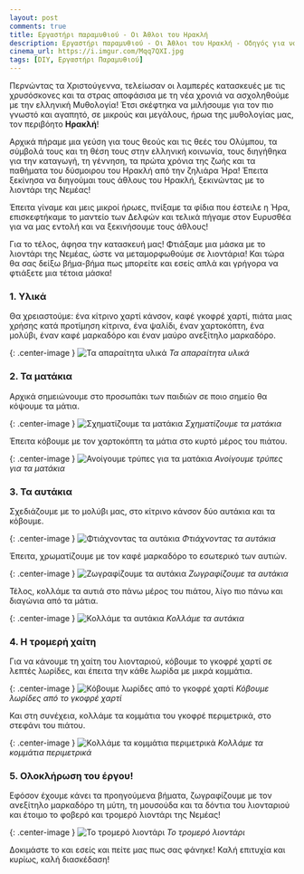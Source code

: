 ```yaml
---
layout: post
comments: true
title: Εργαστήρι παραμυθιού - Οι Άθλοι του Ηρακλή
description: Εργαστήρι παραμυθιού - Οι Άθλοι του Ηρακλή - Οδηγός για να φτιάξετε και εσείς μάσκες λιονταριού
cinema_url: https://i.imgur.com/Mqq7QXI.jpg
tags: [DIY, Εργαστήρι Παραμυθιού]
---
```


Περνώντας τα Χριστούγεννα, τελείωσαν οι λαμπερές κατασκευές με τις χρυσόσκονες και τα στρας αποφάσισα με τη νέα χρονιά να ασχοληθούμε με την ελληνική Μυθολογία! Έτσι σκέφτηκα να μιλήσουμε για τον πιο γνωστό και αγαπητό, σε μικρούς και μεγάλους, ήρωα της μυθολογίας μας, τον περιβόητο **Ηρακλή**!

Αρχικά πήραμε μια γεύση για τους θεούς και τις θεές του Ολύμπου, τα σύμβολά τους και τη θέση τους στην ελληνική κοινωνία, τους διηγήθηκα για την καταγωγή, τη γέννηση, τα πρώτα χρόνια της ζωής και τα παθήματα του δύσμοιρου του Ηρακλή από την ζηλιάρα Ήρα! Έπειτα ξεκίνησα να διηγούμαι τους άθλους του Ηρακλή, ξεκινώντας με το λιοντάρι της Νεμέας!

Έπειτα γίναμε και μεις μικροί ήρωες, πνίξαμε τα φίδια που έστειλε η Ήρα, επισκεφτήκαμε το μαντείο των Δελφών και τελικά πήγαμε στον Ευρυσθέα για να μας εντολή και να ξεκινήσουμε τους άθλους!

Για το τέλος, άφησα την κατασκευή μας! Φτιάξαμε μια μάσκα με το λιοντάρι της Νεμέας, ώστε να μεταμορφωθούμε σε λιοντάρια! Και τώρα θα σας δείξω βήμα-βήμα πως μπορείτε και εσείς απλά και γρήγορα να φτιάξετε μια τέτοια μάσκα!

### 1. Υλικά
Θα χρειαστούμε: ένα κίτρινο χαρτί κάνσον, καφέ γκοφρέ χαρτί, πιάτα μιας χρήσης κατά προτίμηση κίτρινα, ένα ψαλίδι, έναν χαρτοκόπτη, ένα μολύβι, έναν καφέ μαρκαδόρο και έναν μαύρο ανεξίτηλο μαρκαδόρο.

{: .center-image } 
![Τα απαραίτητα υλικά](https://i.imgur.com/rYwZaIr.jpg)
*Τα απαραίτητα υλικά*

### 2. Τα ματάκια
Αρχικά σημειώνουμε στο προσωπάκι των παιδιών σε ποιο σημείο θα κόψουμε τα μάτια.

{: .center-image } 
![Σχηματίζουμε τα ματάκια](https://i.imgur.com/juNY5mY.jpg)
*Σχηματίζουμε τα ματάκια*

Έπειτα κόβουμε με τον χαρτοκόπτη τα μάτια στο κυρτό μέρος του πιάτου.

{: .center-image } 
![Ανοίγουμε τρύπες για τα ματάκια](https://i.imgur.com/yg8oYhS.jpg)
*Ανοίγουμε τρύπες για τα ματάκια*

### 3. Τα αυτάκια

Σχεδιάζουμε με το μολύβι μας, στο κίτρινο κάνσον δύο αυτάκια και τα κόβουμε.

{: .center-image } 
![Φτιάχνοντας τα αυτάκια](https://i.imgur.com/qpUm3Uz.jpg)
*Φτιάχνοντας τα αυτάκια*

Έπειτα, χρωματίζουμε με τον καφέ μαρκαδόρο το εσωτερικό των αυτιών.

{: .center-image } 
![Ζωγραφίζουμε τα αυτάκια](https://i.imgur.com/Rj6JfNT.jpg)
*Ζωγραφίζουμε τα αυτάκια*

Τέλος, κολλάμε τα αυτιά στο πάνω μέρος του πιάτου, λίγο πιο πάνω και διαγώνια από τα μάτια.

{: .center-image } 
![Κολλάμε τα αυτάκια](https://i.imgur.com/q6wt3yR.jpg)
*Κολλάμε τα αυτάκια*

### 4. Η τρομερή χαίτη

Για να κάνουμε τη χαίτη του λιονταριού, κόβουμε το γκοφρέ χαρτί σε λεπτές λωρίδες, και έπειτα την κάθε λωρίδα με μικρά κομμάτια.

{: .center-image } 
![Κόβουμε λωρίδες από το γκοφρέ χαρτί](https://i.imgur.com/u3nKcDK.jpg)
*Κόβουμε λωρίδες από το γκοφρέ χαρτί*

Και στη συνέχεια, κολλάμε τα κομμάτια του γκοφρέ περιμετρικά, στο στεφάνι του πιάτου.

{: .center-image } 
![Κολλάμε τα κομμάτια περιμετρικά](https://i.imgur.com/39UBY27.jpg)
*Κολλάμε τα κομμάτια περιμετρικά*

### 5. Ολοκλήρωση του έργου!

Εφόσον έχουμε κάνει τα προηγούμενα βήματα, ζωγραφίζουμε με τον ανεξίτηλο μαρκαδόρο τη μύτη, τη μουσούδα και τα δόντια του λιονταριού και έτοιμο το φοβερό και τρομερό λιοντάρι της Νεμέας!

{: .center-image } 
![Το τρομερό λιοντάρι](https://i.imgur.com/Z8ocHmN.jpg)
*Το τρομερό λιοντάρι*

Δοκιμάστε το και εσείς και πείτε μας πως σας φάνηκε! Καλή επιτυχία και κυρίως, καλή διασκέδαση!